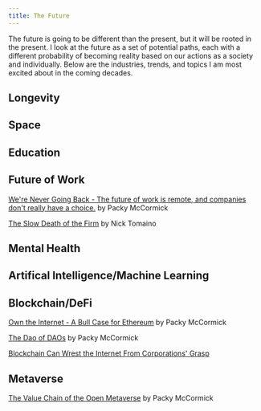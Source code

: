 ```yaml
---
title: The Future
---
```


The future is going to be different than the present, but it will be rooted in the present. I look at the future as a set of potential paths, each with a different probability of becoming reality based on our actions as a society and individually. Below are the industries, trends, and topics I am most excited about in the coming decades.

## Longevity 




## Space




## Education





## Future of Work

[We're Never Going Back - The future of work is remote, and companies don't really have a choice.](https://www.notboring.co/p/were-never-going-back) by Packy McCormick

[The Slow Death of the Firm](https://thecontrol.co/the-slow-death-of-the-firm-1bd6cc81286b) by Nick Tomaino



## Mental Health





## Artifical Intelligence/Machine Learning




## Blockchain/DeFi

[Own the Internet - A Bull Case for Ethereum](https://www.notboring.co/p/own-the-internet) by Packy McCormick

[The Dao of DAOs](https://www.notboring.co/p/the-dao-of-daos) by Packy McCormick

[Blockchain Can Wrest the Internet From Corporations' Grasp](https://www.wired.com/story/how-blockchain-can-wrest-the-internet-from-corporations/)



## Metaverse

[The Value Chain of the Open Metaverse](https://www.notboring.co/p/the-value-chain-of-the-open-metaverse) by Packy McCormick










